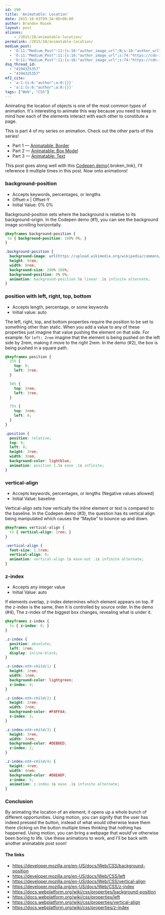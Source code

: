 ```yaml
---
id: 190
title: 'Animatable: Location'
date: 2015-10-03T09:34:08+00:00
author: Brandon Rozek
layout: post
aliases:
    - /2015/10/animatable-location/
permalink: /2015/10/animatable-location/
medium_post:
  - 'O:11:"Medium_Post":11:{s:16:"author_image_url";N;s:10:"author_url";N;s:11:"byline_name";N;s:12:"byline_email";N;s:10:"cross_link";N;s:2:"id";N;s:21:"follower_notification";N;s:7:"license";N;s:14:"publication_id";N;s:6:"status";N;s:3:"url";N;}'
  - 'O:11:"Medium_Post":11:{s:16:"author_image_url";s:74:"https://cdn-images-1.medium.com/fit/c/200/200/1*dmbNkD5D-u45r44go_cf0g.png";s:10:"author_url";s:32:"https://medium.com/@brandonrozek";s:11:"byline_name";N;s:12:"byline_email";N;s:10:"cross_link";s:2:"no";s:2:"id";s:12:"ad9e6109d5aa";s:21:"follower_notification";s:2:"no";s:7:"license";s:19:"all-rights-reserved";s:14:"publication_id";s:2:"-1";s:6:"status";s:6:"public";s:3:"url";s:65:"https://medium.com/@brandonrozek/animatable-location-ad9e6109d5aa";}'
  - 'O:11:"Medium_Post":11:{s:16:"author_image_url";s:74:"https://cdn-images-1.medium.com/fit/c/200/200/1*dmbNkD5D-u45r44go_cf0g.png";s:10:"author_url";s:32:"https://medium.com/@brandonrozek";s:11:"byline_name";N;s:12:"byline_email";N;s:10:"cross_link";s:2:"no";s:2:"id";s:12:"ad9e6109d5aa";s:21:"follower_notification";s:2:"no";s:7:"license";s:19:"all-rights-reserved";s:14:"publication_id";s:2:"-1";s:6:"status";s:6:"public";s:3:"url";s:65:"https://medium.com/@brandonrozek/animatable-location-ad9e6109d5aa";}'
dsq_thread_id:
  - "4194325357"
  - "4194325357"
mf2_cite:
  - 'a:1:{s:6:"author";a:0:{}}'
  - 'a:1:{s:6:"author";a:0:{}}'
tags: ["Web", "CSS"]
---
```

Animating the location of objects is one of the most common types of animation. It's interesting to animate this way because you need to keep in mind how each of the elements interact with each other to constitute a page.

<!--more-->

This is part 4 of my series on animation. Check out the other parts of this series!

  * Part 1 — [Animatable: Border](https://brandonrozek.com/2015/05/animatable-border/)
  * Part 2 — [Animatable: Box Model](https://brandonrozek.com/2015/09/animatable-box-model/)
  * Part 3 — [Animatable: Text](https://brandonrozek.com/2015/10/animatable-text/)

This post goes along well with this [Codepen demo](http://codepen.io/brandonrozek/full/NGbWzo/){.broken_link}, I'll reference it multiple times in this post. Now onto animations!

### background-position

  * Accepts keywords, percentages, or lengths
  * Offset-x | Offset-Y
  * Initial Value: 0% 0%

Background-position sets where the background is relative to its background-origin. In the Codepen demo (#1), you can see the background image scrolling horizontally.

```css
@keyframes background-position {
 to { background-position: 100% 0%; }
}

.background-position {
  background-image: url(https://upload.wikimedia.org/wikipedia/commons/d/d3/Tajik_mountains_edit.jpg);
  height: 6rem;
  width: 8rem;
  background-size: 200% 100%;
  background-position: 0% 0%;
  animation: background-position 5s linear .1s infinite alternate;
}
```



### position with left, right, top, bottom

  * Accepts length, percentage, or some keywords
  * Initial value: auto

The left, right, top, and bottom properties require the position to be set to something other than static. When you add a value to any of these properties just imagine that value pushing the element on that side. For example: for `left: 2rem` imagine that the element is being pushed on the left side by 2rem, making it move to the right 2rem. In the demo (#2), the box is being pushed in a square path.

```css
@keyframes position {
  25% {
    top: 0;
    left: 3rem;
  }

  50% {
    top: 3rem;
    left: 3rem;
  }

  75% {
    top: 3rem;
    left: 0;
  }
}

.position {
  position: relative;
  top: 0;
  left: 0;
  height: 3rem;
  width: 3rem;
  background-color: lightblue;
  animation: position 1.5s ease .1s infinite;
}
```

### vertical-align

  * Accepts keywords, percentages, or lengths (Negative values allowed)
  * Initial Value: baseline

Vertical-align sets how vertically the inline element or text is compared to the baseline. In the Codepen demo (#3), the question has its vertical align being manipulated which causes the &#8220;Maybe&#8221; to bounce up and down.

```css
@keyframes vertical-align {
  to { vertical-align: 1rem; }
}

.vertical-align {
  font-size: 1.5rem;
  vertical-align: 0;
  animation: vertical-align 1s ease-out .1s infinite alternate;
}
```


### z-index

  * Accepts any integer value
  * Initial Value: auto

If elements overlap, z-index determines which element appears on top. If the z-index is the same, then it is controlled by source order. In the demo (#4), The z-index of the biggest box changes, revealing what is under it.

```css
@keyframes z-index {
  to { z-index: 0; }
}

.z-index {
  position: absolute;
  left: 1rem;
  display: inline-block;
}

.z-index:nth-child(1) {
  height: 1rem;
  width: 1rem;
  background-color: lightgreen;
  z-index: 4;
}

.z-index:nth-child(2) {
  height: 2rem;
  width: 2rem;
  background-color: #F4FFA4;
  z-index: 3;
}

.z-index:nth-child(3) {
  height: 3rem;
  width: 3rem;
  background-color: #DEB0ED;
  z-index: 2;
}

.z-index:nth-child(4) {
  height: 4rem;
  width: 4rem;
  background-color: #D8EADF;
  z-index: 5;
  animation: z-index 1s ease .1s infinite alternate;
}
```

### Conclusion

By animating the location of an element, it opens up a whole bunch of different opportunities. Using motion, you can signify that the user has indeed pressed the button, instead of what would otherwise leave them there clicking on the button multiple times thinking that nothing has happened. Using motion, you can bring a webpage that would've otherwise been boring to life. Use these animations to work, and I'll be back with another animatable post soon!

#### The links

- https://developer.mozilla.org/en-US/docs/Web/CSS/background-position
- https://developer.mozilla.org/en-US/docs/Web/CSS/left
- https://developer.mozilla.org/en-US/docs/Web/CSS/vertical-align
- https://developer.mozilla.org/en-US/docs/Web/CSS/z-index
- https://docs.webplatform.org/wiki/css/properties/background-position
- https://docs.webplatform.org/wiki/css/properties/left
- https://docs.webplatform.org/wiki/css/properties/vertical-align
- https://docs.webplatform.org/wiki/css/properties/z-index
